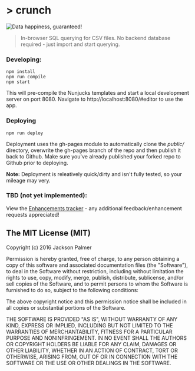 # > crunch

![Data happiness, guaranteed!](http://i.imgur.com/As3wTMC.gif)

> In-browser SQL querying for CSV files. No backend database required - just import and start querying.

### Developing:

```
npm install
npm run compile
npm start
```

This will pre-compile the Nunjucks templates and start a local development server on port 8080. Navigate to http://localhost:8080/#editor to use the app.

### Deploying

```
npm run deploy
```

Deployment uses the gh-pages module to automatically clone the *public/* directory, overwrite the gh-pages branch of the repo and then publish it back to Github. Make sure you've already published your forked repo to Github prior to deploying. 

**Note:** Deployment is releatively quick/dirty and isn't fully tested, so your mileage may very.

### TBD (not yet implemented):

View the [Enhancements tracker](https://github.com/ummjackson/crunch/issues?q=is%3Aissue+is%3Aopen+label%3Aenhancement) - any additional feedback/enhancement requests appreciated!

## The MIT License (MIT)
Copyright (c) 2016 Jackson Palmer

Permission is hereby granted, free of charge, to any person obtaining a copy
of this software and associated documentation files (the "Software"), to deal
in the Software without restriction, including without limitation the rights
to use, copy, modify, merge, publish, distribute, sublicense, and/or sell
copies of the Software, and to permit persons to whom the Software is
furnished to do so, subject to the following conditions:

The above copyright notice and this permission notice shall be included in all
copies or substantial portions of the Software.

THE SOFTWARE IS PROVIDED "AS IS", WITHOUT WARRANTY OF ANY KIND, EXPRESS OR
IMPLIED, INCLUDING BUT NOT LIMITED TO THE WARRANTIES OF MERCHANTABILITY,
FITNESS FOR A PARTICULAR PURPOSE AND NONINFRINGEMENT. IN NO EVENT SHALL THE
AUTHORS OR COPYRIGHT HOLDERS BE LIABLE FOR ANY CLAIM, DAMAGES OR OTHER
LIABILITY, WHETHER IN AN ACTION OF CONTRACT, TORT OR OTHERWISE, ARISING FROM,
OUT OF OR IN CONNECTION WITH THE SOFTWARE OR THE USE OR OTHER DEALINGS IN THE
SOFTWARE.
